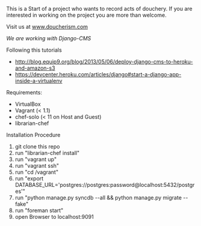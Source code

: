 This is a Start of a project who wants to record acts of douchery.
If you are interested in working on the project you are more than welcome.

Visit us at www.doucherism.com

*We are working with Django-CMS*

Following this tutorials

- http://blog.equip9.org/blog/2013/05/06/deploy-django-cms-to-heroku-and-amazon-s3
- https://devcenter.heroku.com/articles/django#start-a-django-app-inside-a-virtualenv

Requirements:
- VirtualBox
- Vagrant (< 1.1)
- chef-solo (< 11 on Host and Guest)
- librarian-chef

Installation Procedure
1. git clone this repo
2. run "librarian-chef install"
3. run "vagrant up"
4. run "vagrant ssh"
5. run "cd /vagrant"
6. run "export DATABASE_URL='postgres://postgres:password@localhost:5432/postgres'"
7. run "python manage.py syncdb --all && python manage.py migrate --fake"
8. run "foreman start"
9. open Browser to localhost:9091
